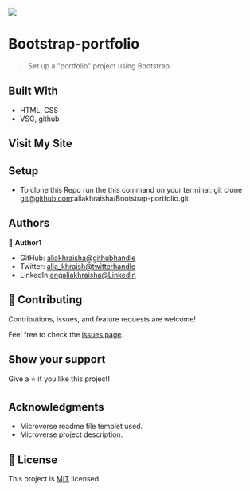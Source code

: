 ![](https://img.shields.io/badge/Microverse-blueviolet)

# Bootstrap-portfolio

> Set up a "portfolio" project using Bootstrap.


## Built With

- HTML, CSS
- VSC, github

## Visit My Site 



## Setup

- To clone this Repo run the this command on your terminal:
git clone git@github.com:aliakhraisha/Bootstrap-portfolio.git

## Authors

👤 **Author1**

- GitHub: [aliakhraisha@githubhandle](https://github.com/aliakhraisha)
- Twitter: [alia_khraish@twitterhandle](https://twitter.com/alia_khraisha)
- LinkedIn:[engaliakhraisha@LinkedIn](https://www.linkedin.com/in/engaliakhraisha/)

## 🤝 Contributing

Contributions, issues, and feature requests are welcome!

Feel free to check the [issues page](../../issues/).

## Show your support

Give a ⭐️ if you like this project!

## Acknowledgments

- Microverse readme file templet used.
- Microverse project description.

## 📝 License

This project is [MIT](https://github.com/aliakhraisha/Bootstrap-portfolio/blob/main/LICENSE) licensed.
